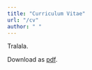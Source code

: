 ```yaml
---
title: "Curriculum Vitae"
url: "/cv"
author: " "
---
```


Tralala.

Download as [pdf](./files/eorlov_cv.pdf).
